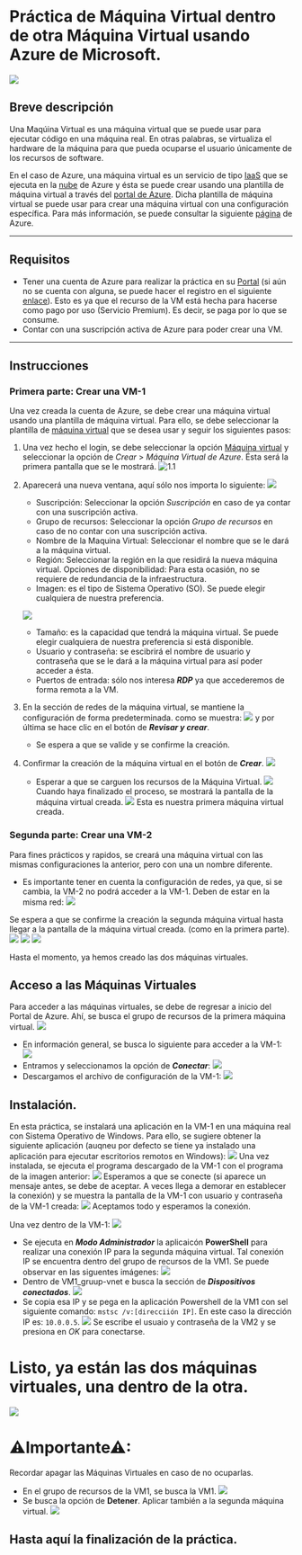 # Práctica de Máquina Virtual dentro de otra Máquina Virtual usando Azure de Microsoft.

![](https://connectoricons-prod.azureedge.net/releases/v1.0.1567/1.0.1567.2748/azurevm/icon.png)

## Breve descripción
Una Maqúina Virtual es una máquina virtual que se puede usar para ejecutar código en una máquina real. En otras palabras, se virtualiza el hardware de la máquina para que pueda ocuparse el usuario únicamente de los recursos de software.


En el caso de Azure, una máquina virtual es un servicio de tipo [IaaS](https://azure.microsoft.com/es-mx/overview/what-is-iaas/#overview) que se ejecuta en la [nube](https://azure.microsoft.com/es-mx/overview/what-is-the-cloud/) de Azure y ésta  se puede crear usando una plantilla de máquina virtual a través del [portal de Azure](https://portal.azure.com/#home). Dicha plantilla de máquina virtual se puede usar para crear una máquina virtual con una configuración específica. Para más información, se puede consultar la siguiente [página](https://docs.microsoft.com/es-mx/connectors/azurevm/) de Azure.

-----------

## Requisitos
 - Tener una cuenta de Azure para realizar la práctica en su [Portal](https://portal.azure.com/#home) (si aún no se cuenta con alguna, se puede hacer el registro en el siguiente [enlace](https://azure.microsoft.com/es-mx/free/)). Esto es ya que el recurso de la VM está hecha para hacerse como pago por uso (Servicio Premium). Es decir, se paga por lo que se consume.
 - Contar con una suscripción activa de Azure para poder crear una VM. 

-----------

## Instrucciones

### Primera parte: Crear una VM-1
Una vez creada la cuenta de Azure, se debe crear una máquina virtual usando una plantilla de máquina virtual. Para ello, se debe seleccionar la plantilla de [máquina virtual](https://portal.azure.com/#view/HubsExtension/BrowseResource/resourceType/Microsoft.Compute%2FVirtualMachines) que se desea usar y seguir los siguientes pasos:

1. Una vez hecho el login, se debe seleccionar la opción [Máquina virtual](https://portal.azure.com/#view/HubsExtension/BrowseResource/resourceType/Microsoft.Compute%2FVirtualMachines) y seleccionar la opción de *Crear* > *Máquina Virtual de Azure*. Ésta será la primera pantalla que se le mostrará.
![1.1](https://github.com/JohnNadja/Practica-VM-dentro-de-VM/blob/main/images/1.1.png)

2. Aparecerá una nueva ventana, aquí sólo nos importa lo siguiente:
![](https://github.com/JohnNadja/Practica-VM-dentro-de-VM/blob/main/images/2.1.png)
    - Suscripción: Seleccionar la opción *Suscripción* en caso de ya contar con una suscripción activa.
    - Grupo de recursos: Seleccionar la opción *Grupo de recursos* en caso de no contar con una suscripción activa.
    - Nombre de la Maquina Virtual: Seleccionar el nombre que se le dará a la máquina virtual.
    - Región: Seleccionar la región en la que residirá la nueva máquina virtual. 
    Opciones de disponibilidad: Para esta ocasión, no se requiere de redundancia de la infraestructura.
    - Imagen: es el tipo de Sistema Operativo (SO). Se puede elegir cualquiera de nuestra preferencia.

    ![](https://github.com/JohnNadja/Practica-VM-dentro-de-VM/blob/main/images/2.2.png)
    - Tamaño: es la capacidad que tendrá la máquina virtual. Se puede elegir cualquiera de nuestra preferencia si está disponible.
    - Usuario y contraseña: se escibrirá el nombre de usuario y contraseña que se le dará a la máquina virtual para así poder acceder a ésta.
    - Puertos de entrada: sólo nos interesa ***RDP*** ya que accederemos de forma remota a la VM.
3. En la sección de redes de la máquina virtual, se mantiene la configuración de forma predeterminada. como se muestra:
![](https://github.com/JohnNadja/Practica-VM-dentro-de-VM/blob/main/images/3.1.png) y por última se hace clic en el botón de ***Revisar y crear***.
    - Se espera a que se valide y se confirme la creación.


4. Confirmar la creación de la máquina virtual en el botón de ***Crear***.
![](https://github.com/JohnNadja/Practica-VM-dentro-de-VM/blob/main/images/4.1.png)
    - Esperar a que se carguen los recursos de la Máquina Virtual.
    ![](https://github.com/JohnNadja/Practica-VM-dentro-de-VM/blob/main/images/4.2.png)
    Cuando haya finalizado el proceso, se mostrará la pantalla de la máquina virtual creada.
    ![](https://github.com/JohnNadja/Practica-VM-dentro-de-VM/blob/main/images/4.3.png)
    Esta es nuestra primera máquina virtual creada.

### Segunda parte: Crear una VM-2

Para fines prácticos y rapidos, se creará una máquina virtual con las mismas configuraciones la anterior, pero con una un nombre diferente.
- Es importante tener en cuenta la configuración de redes, ya que, si se cambia, la VM-2 no podrá acceder a la VM-1. Deben de estar en la misma red: ![](https://github.com/JohnNadja/Practica-VM-dentro-de-VM/blob/main/images/5.1.png)

Se espera a que se confirme la creación la segunda máquina virtual hasta llegar a la pantalla de la máquina virtual creada. (como en la primera parte).
![](https://github.com/JohnNadja/Practica-VM-dentro-de-VM/blob/main/images/5.2.png)
![](https://github.com/JohnNadja/Practica-VM-dentro-de-VM/blob/main/images/5.3.png)
![](https://github.com/JohnNadja/Practica-VM-dentro-de-VM/blob/main/images/5.4.png)

Hasta el momento, ya hemos creado las dos máquinas virtuales.

## Acceso a las Máquinas Virtuales

Para acceder a las máquinas virtuales, se debe de regresar a inicio del Portal de Azure. Ahí, se busca el grupo de recursos de la primera máquina virtual.
![](https://github.com/JohnNadja/Practica-VM-dentro-de-VM/blob/main/images/6.1.png)

- En información general, se busca lo siguiente para acceder a la VM-1:
    ![](https://github.com/JohnNadja/Practica-VM-dentro-de-VM/blob/main/images/6.2.png)
- Entramos y seleccionamos la opción de ***Conectar***:
    ![](https://github.com/JohnNadja/Practica-VM-dentro-de-VM/blob/main/images/6.3.png)
- Descargamos el archivo de configuración de la VM-1:
    ![](https://github.com/JohnNadja/Practica-VM-dentro-de-VM/blob/main/images/6.4.png)

## Instalación.
En esta práctica, se instalará una aplicación en la VM-1 en una máquina real con Sistema Operativo de Windows. Para ello, se sugiere obtener la siguiente aplicación (auqneu por defecto se tiene ya instalado una aplicación para ejecutar escritorios remotos en Windows):
![](https://github.com/JohnNadja/Practica-VM-dentro-de-VM/blob/main/images/7.1.png)
Una vez instalada, se ejecuta el programa descargado de la VM-1 con el programa de la imagen anterior:
![](https://github.com/JohnNadja/Practica-VM-dentro-de-VM/blob/main/images/7.2.png)
Esperamos a que se conecte (si aparece un mensaje antes, se debe de aceptar. A veces llega a demorar en establecer la conexión) y se muestra la pantalla de la VM-1 con usuario y contraseña de la VM-1 creada:
![](https://github.com/JohnNadja/Practica-VM-dentro-de-VM/blob/main/images/7.3.png)
Aceptamos todo y esperamos la conexión.

Una vez dentro de la VM-1:
![](https://github.com/JohnNadja/Practica-VM-dentro-de-VM/blob/main/images/8.1.png)
- Se ejecuta en ***Modo Administrador*** la aplicaicón **PowerShell** para realizar una conexión IP para la segunda máquina virtual. Tal conexión IP se encuentra dentro del grupo de recursos de la VM1. Se puede observar en las siguentes imágenes:
![](https://github.com/JohnNadja/Practica-VM-dentro-de-VM/blob/main/images/8.2.png)
- Dentro de VM1_gruup-vnet e busca la sección de ***Dispositivos conectados***.
![](https://github.com/JohnNadja/Practica-VM-dentro-de-VM/blob/main/images/8.4.png)
- Se copia esa IP y se pega en la aplicación Powershell de la VM1 con sel siguiente comando:
`mstsc /v:[direcciión IP]`. En este caso la dirección IP es: `10.0.0.5`.
![](https://github.com/JohnNadja/Practica-VM-dentro-de-VM/blob/main/images/8.3.png)
Se escribe el usuaio y contraseña de la VM2 y se presiona en *OK* para conectarse.

# Listo, ya están las dos máquinas virtuales, una dentro de la otra.
![](https://github.com/JohnNadja/Practica-VM-dentro-de-VM/blob/main/images/8.5.png)

# **⚠Importante⚠**: 
Recordar apagar las Máquinas Virtuales en caso de no ocuparlas.
- En el grupo de recursos de la VM1, se busca la VM1.
![](https://github.com/JohnNadja/Practica-VM-dentro-de-VM/blob/main/images/9.1.png)
- Se busca la opción de **Detener**. Aplicar también a la segunda máquina virtual.
![](https://github.com/JohnNadja/Practica-VM-dentro-de-VM/blob/main/images/9.2.png)

## Hasta aquí la finalización de la práctica.